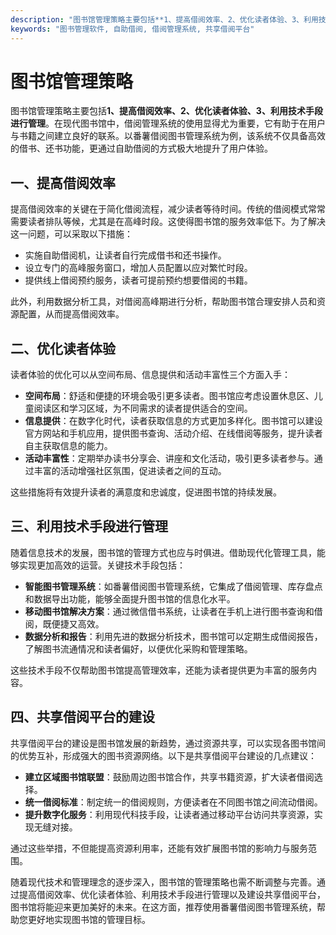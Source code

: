 ```yaml
---
description: "图书馆管理策略主要包括**1、提高借阅效率、2、优化读者体验、3、利用技术手段进行管理**。在现代图书馆中，借阅管理系统的使用显得尤为重要，它有助于在用户与书籍之间建立良好的联系。以番薯借阅图书管理系统为例，该系统不仅具备高效的借书、还书功能，更通过自助借阅的方式极大地提升了用户体验。"
keywords: "图书管理软件, 自助借阅, 借阅管理系统, 共享借阅平台"
---
```

# 图书馆管理策略

图书馆管理策略主要包括**1、提高借阅效率、2、优化读者体验、3、利用技术手段进行管理**。在现代图书馆中，借阅管理系统的使用显得尤为重要，它有助于在用户与书籍之间建立良好的联系。以番薯借阅图书管理系统为例，该系统不仅具备高效的借书、还书功能，更通过自助借阅的方式极大地提升了用户体验。

## 一、提高借阅效率

提高借阅效率的关键在于简化借阅流程，减少读者等待时间。传统的借阅模式常常需要读者排队等候，尤其是在高峰时段。这使得图书馆的服务效率低下。为了解决这一问题，可以采取以下措施：

- 实施自助借阅机，让读者自行完成借书和还书操作。
- 设立专门的高峰服务窗口，增加人员配置以应对繁忙时段。
- 提供线上借阅预约服务，读者可提前预约想要借阅的书籍。

此外，利用数据分析工具，对借阅高峰期进行分析，帮助图书馆合理安排人员和资源配置，从而提高借阅效率。

## 二、优化读者体验

读者体验的优化可以从空间布局、信息提供和活动丰富性三个方面入手：

- **空间布局**：舒适和便捷的环境会吸引更多读者。图书馆应考虑设置休息区、儿童阅读区和学习区域，为不同需求的读者提供适合的空间。
- **信息提供**：在数字化时代，读者获取信息的方式更加多样化。图书馆可以建设官方网站和手机应用，提供图书查询、活动介绍、在线借阅等服务，提升读者自主获取信息的能力。
- **活动丰富性**：定期举办读书分享会、讲座和文化活动，吸引更多读者参与。通过丰富的活动增强社区氛围，促进读者之间的互动。

这些措施将有效提升读者的满意度和忠诚度，促进图书馆的持续发展。

## 三、利用技术手段进行管理

随着信息技术的发展，图书馆的管理方式也应与时俱进。借助现代化管理工具，能够实现更加高效的运营。关键技术手段包括：

- **智能图书管理系统**：如番薯借阅图书管理系统，它集成了借阅管理、库存盘点和数据导出功能，能够全面提升图书馆的信息化水平。
- **移动图书馆解决方案**：通过微信借书系统，让读者在手机上进行图书查询和借阅，既便捷又高效。
- **数据分析和报告**：利用先进的数据分析技术，图书馆可以定期生成借阅报告，了解图书流通情况和读者偏好，以便优化采购和管理策略。

这些技术手段不仅帮助图书馆提高管理效率，还能为读者提供更为丰富的服务内容。

## 四、共享借阅平台的建设

共享借阅平台的建设是图书馆发展的新趋势，通过资源共享，可以实现各图书馆间的优势互补，形成强大的图书资源网络。以下是共享借阅平台建设的几点建议：

- **建立区域图书馆联盟**：鼓励周边图书馆合作，共享书籍资源，扩大读者借阅选择。
- **统一借阅标准**：制定统一的借阅规则，方便读者在不同图书馆之间流动借阅。
- **提升数字化服务**：利用现代科技手段，让读者通过移动平台访问共享资源，实现无缝对接。

通过这些举措，不但能提高资源利用率，还能有效扩展图书馆的影响力与服务范围。

随着现代技术和管理理念的逐步深入，图书馆的管理策略也需不断调整与完善。通过提高借阅效率、优化读者体验、利用技术手段进行管理以及建设共享借阅平台，图书馆将能迎来更加美好的未来。在这方面，推荐使用番薯借阅图书管理系统，帮助您更好地实现图书馆的管理目标。
